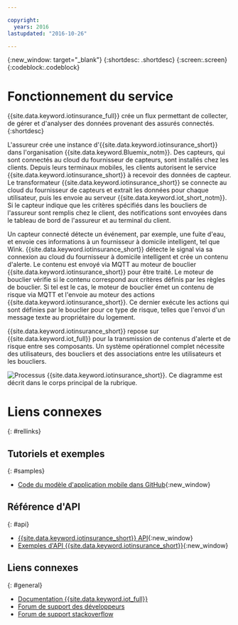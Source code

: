 ```yaml
---

copyright:
  years: 2016
lastupdated: "2016-10-26"

---
```



{:new_window: target="\_blank"}
{:shortdesc: .shortdesc}
{:screen:.screen}
{:codeblock:.codeblock}


# Fonctionnement du service
{{site.data.keyword.iotinsurance_full}} crée un flux permettant de collecter,
de gérer et d'analyser des données provenant des assurés connectés.
{:shortdesc}

L'assureur crée une instance d'{{site.data.keyword.iotinsurance_short}} dans l'organisation {{site.data.keyword.Bluemix_notm}}. Des capteurs, qui sont connectés au cloud du
fournisseur de capteurs, sont installés chez les clients. Depuis leurs terminaux mobiles, les clients autorisent le service {{site.data.keyword.iotinsurance_short}} à recevoir des données de capteur. Le transformateur {{site.data.keyword.iotinsurance_short}} se connecte au cloud du fournisseur de capteurs et extrait les données pour chaque utilisateur,
puis les
envoie au serveur {{site.data.keyword.iot_short_notm}}. Si le capteur indique que les critères spécifiés dans les boucliers de l'assureur sont remplis chez le client, des
notifications sont envoyées dans le tableau de bord de l'assureur et au terminal du client.

Un capteur connecté détecte un événement, par exemple, une fuite d'eau, et envoie ces informations à un fournisseur à domicile intelligent, tel que Wink. {{site.data.keyword.iotinsurance_short}} détecte le signal via sa connexion au cloud du fournisseur à domicile intelligent et crée un contenu d'alerte. Le contenu est envoyé via MQTT au moteur de bouclier {{site.data.keyword.iotinsurance_short}} pour être traité. Le moteur de bouclier vérifie si le contenu correspond aux critères définis par les règles de bouclier. Si tel est le cas, le moteur de bouclier émet un contenu de risque via MQTT et l'envoie au moteur des actions {{site.data.keyword.iotinsurance_short}}. Ce dernier exécute les actions qui sont définies par le bouclier pour ce type de risque, telles que l'envoi d'un message texte au propriétaire du logement. 

{{site.data.keyword.iotinsurance_short}} repose sur {{site.data.keyword.iot_full}} pour la transmission de contenus d'alerte et de risque entre ses composants. Un système opérationnel complet nécessite des utilisateurs, des boucliers et des associations entre les utilisateurs et les boucliers. 

![Processus {{site.data.keyword.iotinsurance_short}}. Ce
diagramme est décrit dans le corps principal de la rubrique.](images/IoT4I_process.svg "{{site.data.keyword.iotinsurance_short}} process")

# Liens connexes
{: #rellinks}

## Tutoriels et exemples
{: #samples}
* [Code du modèle d'application mobile dans GitHub](https://github.com/ibm-watson-iot/ioti-mobile){:new_window}

## Référence d'API
{: #api}
* [{{site.data.keyword.iotinsurance_short}} API](https://iot4i-api-docs.mybluemix.net/){:new_window}
* [Exemples d'API {{site.data.keyword.iotinsurance_short}}](https://github.com/IBM-Bluemix/iot4i-api-examples-nodejs/#iot-for-insurance-api-examples){:new_window}

## Liens connexes
{: #general}
* [Documentation {{site.data.keyword.iot_full}}](https://console.ng.bluemix.net/docs/services/IoT/index.html)
* [Forum
de support des développeurs](https://developer.ibm.com/answers/search.html?f=&type=question&redirect=search%2Fsearch&sort=relevance&q=%2B[iot]%20%2B[bluemix])
* [Forum de support stackoverflow](http://stackoverflow.com/questions/tagged/ibm-bluemix)
